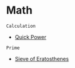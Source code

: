 # Math

`Calculation`

* [Quick Power](calculation/quick_power.md)

`Prime`

* [Sieve of Eratosthenes](prime/sieveOfEratosthenes/sieve_of_eratosthenes.md)